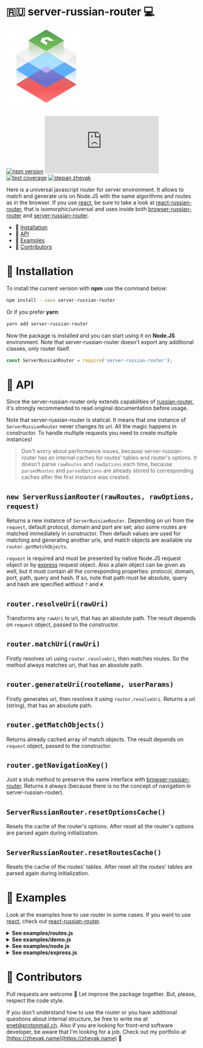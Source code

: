 # :ru: server-russian-router :computer:

<img src="https://raw.githubusercontent.com/Enet/server-russian-router/master/server-russian-router.svg?sanitize=true" width="210" height="210" />

[![npm version](https://img.shields.io/npm/v/server-russian-router.svg)](https://www.npmjs.com/package/server-russian-router)
[![gzip size](http://img.badgesize.io/https://npmcdn.com/server-russian-router/dist/server-russian-router.min.js?compression=gzip)](https://npmcdn.com/server-russian-router/dist/server-russian-router.min.js?compression=gzip)
[![test coverage](https://img.shields.io/badge/coverage-100%25-brightgreen.svg)](https://github.com/Enet/russian-router)
[![stepan zhevak](https://img.shields.io/badge/stepan-zhevak-1a8b8e.svg)](https://zhevak.name)

Here is a universal javascript router for server environment. It allows to match and generate uris on Node.JS with the same algorithms and routes as in the browser. If you use [react](https://github.com/facebook/react), be sure to take a look at [react-russian-router](https://github.com/Enet/react-russian-router), that is isomorphic/universal and uses inside both [browser-russian-router](https://github.com/Enet/browser-russian-router) and [server-russian-router](https://github.com/Enet/server-russian-router).

- :whale: [Installation](#whale-installation)
- :tropical_fish: [API](#tropical_fish-api)
- :blowfish: [Examples](#blowfish-examples)
- :dolphin: [Contributors](#dolphin-contributors)

# :whale: Installation
To install the current version with **npm** use the command below:
```sh
npm install --save server-russian-router
```
Or if you prefer **yarn**:
```sh
yarn add server-russian-router
```

Now the package is installed and you can start using it on **Node.JS** environment. Note that server-russian-router doesn't export any additional classes, only router itself.
```javascript
const ServerRussianRouter = require('server-russian-router');
```

# :tropical_fish: API
Since the server-russian-router only extends capabilities of [russian-router](https://github.com/Enet/russian-router), it's strongly recommended to read original documentation before usage.

Note that server-russian-router is statical. It means that one instance of `ServerRussianRouter` never changes its uri. All the magic happens in constructor. To handle multiple requests you need to create multiple instances!

> Don't worry about performance issues, because server-russian-router has an internal caches for routes' tables and router's options. It doesn't parse `rawRoutes` and `rawOptions` each time, because `parsedRoutes` and `parsedOptions` are already stored to corresponding caches after the first instance was created.

## `new ServerRussianRouter(rawRoutes, rawOptions, request)`
Returns a new instance of `ServerRussianRouter`. Depending on uri from the `request`, default protocol, domain and port are set; also some routes are matched immediately in constructor. Then default values are used for matching and generating another uris, and match objects are available via `router.getMatchObjects`.

`request` is required and must be presented by native Node.JS request object or by [express](https://github.com/expressjs/express) request object. Also a plain object can be given as well, but it must contain all the corresponding properties: protocol, domain, port, path, query and hash. If so, note that path must be absolute, query and hash are specified without `?` and `#`.

## `router.resolveUri(rawUri)`
Transforms any `rawUri` to uri, that has an absolute path. The result depends on `request` object, passed to the constructor.

## `router.matchUri(rawUri)`
Firstly resolves uri using `router.resolveUri`, then matches routes. So the method always matches uri, that has an absolute path.

## `router.generateUri(routeName, userParams)`
Firstly generates uri, then resolves it using `router.resolveUri`. Returns a uri (string), that has an absolute path.

## `router.getMatchObjects()`
Returns already cached array of match objects. The result depends on `request` object, passed to the constructor.

## `router.getNavigationKey()`
Just a stub method to preserve the same interface with [browser-russian-router](https://github.com/Enet/browser-russian-router). Returns `0` always (because there is no the concept of navigation in server-russian-router).

## `ServerRussianRouter.resetOptionsCache()`
Resets the cache of the router's options. After reset all the router's options are parsed again during initialization.

## `ServerRussianRouter.resetRoutesCache()`
Resets the cache of the routes' tables. After reset all the routes' tables are parsed again during initialization.

# :blowfish: Examples
Look at the examples how to use router in some cases. If you want to use [react](https://github.com/facebook/react), check out [react-russian-router](https://github.com/Enet/react-russian-router).
<details><summary><strong>See examples/routes.js</strong></summary>

```javascript
module.exports = {
    index: {
        uri: '/',
        // {key} will be replaced with navigation key, that is always 0 on the server
        key: 'index.{key}'
    },
    user: {
        uri: '/user/{id}',
        params: {
            id: /\d+/
        },
        key: (matchObject) => {
            return 'user.' + matchObject.params.id
        }
    },
    about: {
        uri: '/about'
    },
    hello: {
        // Note the relative path here, that's not recommended to use
        uri: '?hello={entity}',
        params: {
            entity: /\w+/
        }
    }
};
```

</details>
<details><summary><strong>See examples/demo.js</strong></summary>

```javascript
const ServerRussianRouter = require('server-russian-router');

const options = {};
const routes = require('./routes.js');
const request = {
    protocol: 'https',
    domain: 'localhost',
    port: 443,
    path: '/user/123',
    query: '',
    hash: ''
};

// Third argument must be node/express request or custom uri like here
const router = new ServerRussianRouter(routes, options, request);

// Router has already matched all the routes during initialization
const requestMatchObjects = router.getMatchObjects();
console.log(requestMatchObjects.length); // 1
console.log(requestMatchObjects[0].key); // 'User/user.123'

const indexMatchObjects = router.matchUri('/');
console.log(indexMatchObjects[0].key); // 'User/index.0'

const aboutMatchObjects = router.matchUri('/about');
console.log(aboutMatchObjects[0].key); // 'RussianRouter/about'

console.log(router.resolveUri('delete')); // '/user/123/delete'
console.log(router.resolveUri('?xyz=777')); // '/user/123?xyz=777'
console.log(router.resolveUri('#матрёшка')); // '/user/123#матрёшка'
console.log(router.resolveUri('?xyz=777#матрёшка')); // '/user/123?xyz=777#матрёшка'
console.log(router.resolveUri('/already/resolved/')); // '/alrady/resolved/'

const helloMatchObjects = router.matchUri('?hello=world');
console.log(helloMatchObjects.length); // 2
console.log(helloMatchObjects[0].name); // 'user'
console.log(helloMatchObjects[1].name); // 'hello'
console.log(helloMatchObjects[1].path); // '/user/123'
console.log(helloMatchObjects[1].query); // {hello: 'world'}
console.log(helloMatchObjects[1].params.entity); // 'world'

console.log(router.generateUri('about')); // '/about'
console.log(router.generateUri('hello', {entity: 'world'})); // '/user/123?hello=world'

console.log(router.getNavigationKey()); // 0
```

</details>
<details><summary><strong>See examples/node.js</strong></summary>

```javascript
const ServerRussianRouter = require('server-russian-router');

const options = {};
const routes = require('./routes.js');

const http = require('http');
const port = 8080;
const server = http.createServer((request, response) => {
    const router = new ServerRussianRouter(routes, options, request);
    const matchObjects = router.getMatchObjects();
    response.end(JSON.stringify(matchObjects));
});

server.listen(port, (error) => {
    if (error) {
        throw error;
    }
    console.log('Node server is started on ' + port);
});
```

</details>
<details><summary><strong>See examples/express.js</strong></summary>

```javascript
const ServerRussianRouter = require('server-russian-router');
const express = require('express'); // npm install express

const options = {};
const routes = require('./routes.js');

const port = 8080;
const server = express();
server.get('*', (request, response) => {
    const router = new ServerRussianRouter(routes, options, request);
    const matchObjects = router.getMatchObjects();
    response.end(JSON.stringify(matchObjects));
});
server.listen(port, (error) => {
    if (error) {
        throw error;
    }
    console.log('Express server is started on ' + port);
});
```

</details>

# :dolphin: Contributors
Pull requests are welcome :feet: Let improve the package together. But, please, respect the code style.

If you don't understand how to use the router or you have additional questions about internal structure, be free to write me at [enet@protonmail.ch](enet@protonmail.ch). Also if you are looking for front-end software developer, be aware that I'm looking for a job. Check out my portfolio at [https://zhevak.name](https://zhevak.name) :frog:
